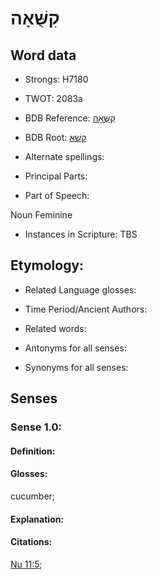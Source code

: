 # קִשֻּׁאָה

<!-- Status: S2="NeedsEdits" -->
<!-- Lexica used for edits:   -->

## Word data

* Strongs: H7180

* TWOT: 2083a

* BDB Reference: [קִשֻּׁאָה](rc://en/bdb/dict/s.dq.ab)

* BDB Root: [קשׁא](rc://en/bdb/dict/s.dq.aa)

* Alternate spellings:

* Principal Parts:

* Part of Speech:

Noun Feminine

* Instances in Scripture: TBS

## Etymology:

* Related Language glosses:

* Time Period/Ancient Authors:

* Related words:

* Antonyms for all senses:

* Synonyms for all senses:

## Senses

### Sense 1.0:

#### Definition:

#### Glosses:

cucumber; 

#### Explanation:

#### Citations:

[Nu 11:5](rc://he/uhb/book/num/11/5); 


